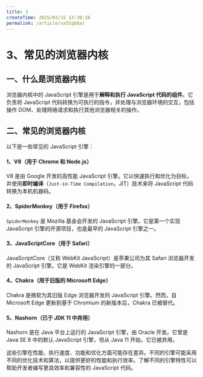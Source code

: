 ```yaml
---
title: 3
createTime: 2025/03/15 13:30:18
permalink: /article/vx5tqb6a/
---
```

# 3、常见的浏览器内核

## 一、什么是浏览器内核

浏览器内核中的 JavaScript 引擎是用于**解释和执行 JavaScript 代码的组件**。它负责将 JavaScript 代码转换为可执行的指令，并处理与浏览器环境的交互，包括操作 DOM、处理网络请求和执行其他浏览器相关的操作。

## 二、常见的浏览器内核

以下是一些常见的 JavaScript 引擎：

#### 1、V8（用于 Chrome 和 Node.js）

V8 是由 Google 开发的高性能 JavaScript 引擎。它以快速执行和优化为目标，并使用**即时编译**（`Just-in-Time Compilation`，JIT）技术来将 JavaScript 代码转换为本机机器码。

#### 2、SpiderMonkey（用于 Firefox）

`SpiderMonkey` 是 Mozilla 基金会开发的 JavaScript 引擎。它是第一个实现 JavaScript 引擎的开源项目，也是最早的 JavaScript 引擎之一。

#### 3、JavaScriptCore（用于 Safari）

JavaScriptCore（又称 WebKit JavaScript）是苹果公司为其 Safari 浏览器开发的 JavaScript 引擎。它是 WebKit 渲染引擎的一部分。

#### 4、Chakra（用于旧版的 Microsoft Edge）

Chakra 是微软为其旧版 Edge 浏览器开发的 JavaScript 引擎。然而，自 Microsoft Edge 更新到基于 Chromium 的新版本后，Chakra 已被替代。

#### 5、Nashorn（已于 JDK 11 中弃用）

Nashorn 是在 Java 平台上运行的 JavaScript 引擎，由 Oracle 开发。它曾是 Java SE 8 中的默认 JavaScript 引擎，但从 Java 11 开始，它已被弃用。

这些引擎在性能、执行速度、功能和优化方面可能存在差异。不同的引擎可能采用不同的优化技术和算法，以提供更好的性能和执行效率。了解不同的引擎特性可以帮助开发者编写更具效率和兼容性的 JavaScript 代码。
